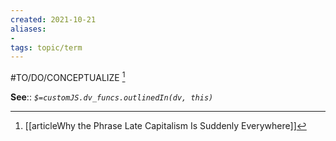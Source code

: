 ```yaml
---
created: 2021-10-21
aliases:
-  
tags: topic/term
---
```

 #TO/DO/CONCEPTUALIZE [^1]

**See**::
*`$=customJS.dv_funcs.outlinedIn(dv, this)`* 

[^1]: [[articleWhy the Phrase Late Capitalism Is Suddenly Everywhere]] 

